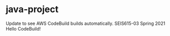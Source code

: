 # java-project
Update to see AWS CodeBuild builds automatically.
SEIS615-03 Spring 2021 Hello CodeBuild!
